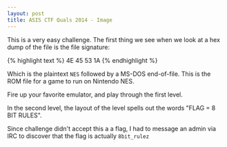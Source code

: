 ```yaml
---
layout: post
title: ASIS CTF Quals 2014 - Image
---
```

This is a very easy challenge. The first thing we see when we look at a hex dump of the file is the file signature:

{% highlight text %}
4E 45 53 1A
{% endhighlight %}

Which is the plaintext ```NES``` followed by a MS-DOS end-of-file. This is the ROM file for a game to run on Nintendo NES.

Fire up your favorite emulator, and play through the first level. 

In the second level, the layout of the level spells out the words "FLAG = 8 BIT RULES".

Since challenge didn't accept this a a flag, I had to message an admin via IRC to discover that the flag is actually ```8bit_rulez```
